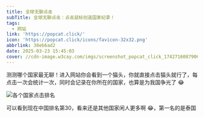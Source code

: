 ```yaml
---
title: 全球无聊点击
subTitle: 全球无聊点击：点击鼠标创造国家纪录！
tags:
  - 网站
link: 'https://popcat.click/'
icon: 'https://popcat.click/icons/favicon-32x32.png'
abbrlink: 38eb6ad2
date: 2025-03-23 15:45:03
cover: //cdn-image.w3cay.com/imgs/screenshot_popcat_click_1742716087906.jpg
---
```


测测哪个国家最无聊！进入网站你会看到一个猫头，你就直接点击猫头就行了，每点击一次会统计一次，同时会记录在你所在的国家，也算是为我国争光了 😂

![各个国家点击排名](//cdn-image.w3cay.com/imgs/screenshot_popcat_click_1742716108352.jpg)

可以看到现在中国排名第30，看来还是其他国家闲人更多啊 😂，第一名的是泰国

